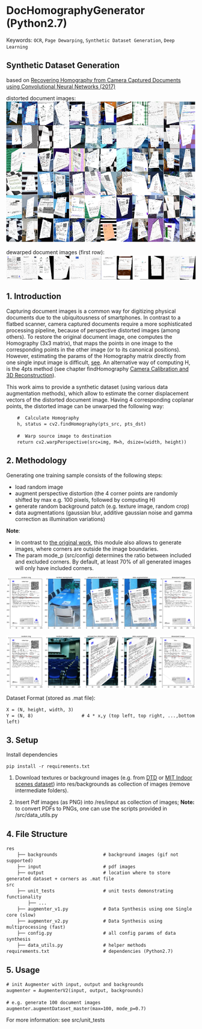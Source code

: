 # DocHomographyGenerator (Python2.7)

Keywords: `OCR`, `Page Dewarping`, `Synthetic Dataset Generation`, `Deep Learning` 

## Synthetic Dataset Generation

based on [Recovering Homography from Camera Captured Documents using 
Convolutional Neural Networks (2017)](https://arxiv.org/abs/1709.03524)

distorted document images:
![Application Overview](/doc/DocHomography.png)

dewarped document images (first row):
![Application Overview INV](/doc/dewarpedDocImages.png)

## 1. Introduction

Capturing document images is a common way for digitizing physical documents due to the ubiquitousness of smartphones. 
In contrast to a flatbed scanner, camera captured documents require a more sophisticated processing pipeline, because of
perspective distorted images (among others). To restore the original document image, one computes the Homography 
(3x3 matrix), that maps the points in one image to the corresponding points in the other image (or to its canonical 
positions). However, estimating the params of the Homography matrix directly from one single input image is difficult, 
[see](https://arxiv.org/abs/1709.03524). An alternative way of computing H, is the 4pts method (see chapter findHomography 
[Camera Calibration and 3D Reconstruction](https://docs.opencv.org/2.4/modules/calib3d/doc/camera_calibration_and_3d_reconstruction.html)).

This work aims to provide a synthetic dataset (using various data augmentation methods), which allow to estimate the 
corner displacement vectors of the distorted document image. Having 4 corresponding coplanar points, the distorted image 
can be unwarped the following way:

        #  Calculate Homography
        h, status = cv2.findHomography(pts_src, pts_dst)
    
        #  Warp source image to destination
        return cv2.warpPerspective(src=img, M=h, dsize=(width, height)) 

## 2. Methodology

Generating one training sample consists of the following steps:
- load random image
- augment perspective distortion (the 4 corner points are randomly shifted by max e.g. 100 pixels, followed by computing H)
- generate random background patch (e.g. texture image, random crop)
- data augmentations (gaussian blur, additive gaussian noise and gamma correction as illumination variations)

**Note**: 
- In contrast to [the original work](https://arxiv.org/abs/1709.03524), this module also allows to generate images, 
where corners are outside the image boundaries. 
- The param mode_p (src/config) determines the ratio between included and excluded corners. By default, at least 70% of 
all generated images will only have included corners.

![Example_1](/doc/dataAugmPipe.png)

![Example_2](/doc/dataAugmPipe2.png)

Dataset Format (stored as .mat file):
    
    X = (N, height, width, 3)  
    Y = (N, 8)                  # 4 * x,y (top left, top right, ...,bottom left)
    
## 3. Setup

Install dependencies

    pip install -r requirements.txt
    
1. Download textures or background images (e.g. from [DTD](https://www.robots.ox.ac.uk/~vgg/data/dtd/) or 
[MIT Indoor scenes dataset](http://web.mit.edu/torralba/www/indoor.html)) into res/backgrounds as collection of images 
(remove intermediate folders).

2. Insert Pdf images (as PNG) into /res/input as collection of images; **Note:** to convert PDFs to PNGs, one can use 
the scripts provided in /src/data_utils.py 

## 4. File Structure

    res                               
        ├── backgrounds                 # background images (gif not supported)              
        ├── input                       # pdf images 
        ├── output                      # location where to store generated dataset + corners as .mat file
    src
        ├── unit_tests                  # unit tests demonstrating functionality
            ├── ...
        ├── augmenter_v1.py             # Data Synthesis using one Single core (slow)
        ├── augmenter_v2.py             # Data Synthesis using multiprocessing (fast)
        ├── config.py                   # all config params of data synthesis
        ├── data_utils.py               # helper methods       
    requirements.txt                    # dependencies (Python2.7) 

## 5. Usage
    
    # init Augmenter with input, output and backgrounds
    augmenter = AugmenterV2(input, output, backgrounds)
    
    # e.g. generate 100 document images
    augmenter.augmentDataset_master(max=100, mode_p=0.7)

For more information: see src/unit_tests
